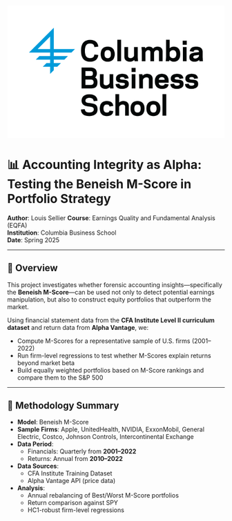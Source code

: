 <p align="center">
  <img src="/data/cbs_logo.png" alt="Columbia Business School"/>
</p>

# 📊 Accounting Integrity as Alpha: Testing the Beneish M-Score in Portfolio Strategy

**Author**: Louis Sellier
**Course**: Earnings Quality and Fundamental Analysis (EQFA)  
**Institution**: Columbia Business School  
**Date**: Spring 2025

---

## 🧠 Overview

This project investigates whether forensic accounting insights—specifically the **Beneish M-Score**—can be used not only to detect potential earnings manipulation, but also to construct equity portfolios that outperform the market.

Using financial statement data from the **CFA Institute Level II curriculum dataset** and return data from **Alpha Vantage**, we:

- Compute M-Scores for a representative sample of U.S. firms (2001–2022)
- Run firm-level regressions to test whether M-Scores explain returns beyond market beta
- Build equally weighted portfolios based on M-Score rankings and compare them to the S&P 500

---

## 🧮 Methodology Summary

- **Model**: Beneish M-Score  
- **Sample Firms**: Apple, UnitedHealth, NVIDIA, ExxonMobil, General Electric, Costco, Johnson Controls, Intercontinental Exchange  
- **Data Period**:  
  - Financials: Quarterly from **2001–2022**  
  - Returns: Annual from **2010–2022**  
- **Data Sources**:  
  - CFA Institute Training Dataset  
  - Alpha Vantage API (price data)  
- **Analysis**:  
  - Annual rebalancing of Best/Worst M-Score portfolios  
  - Return comparison against SPY  
  - HC1-robust firm-level regressions

